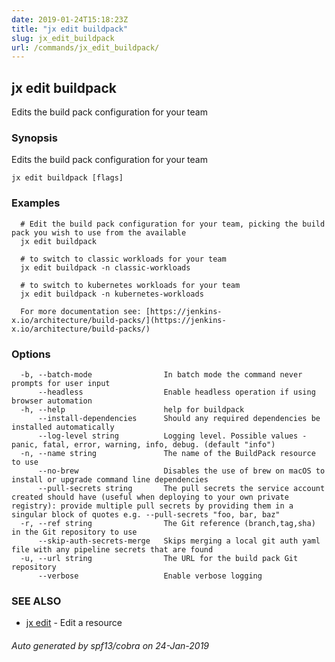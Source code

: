 ```yaml
---
date: 2019-01-24T15:18:23Z
title: "jx edit buildpack"
slug: jx_edit_buildpack
url: /commands/jx_edit_buildpack/
---
```

## jx edit buildpack

Edits the build pack configuration for your team

### Synopsis

Edits the build pack configuration for your team

```
jx edit buildpack [flags]
```

### Examples

```
  # Edit the build pack configuration for your team, picking the build pack you wish to use from the available
  jx edit buildpack
  
  # to switch to classic workloads for your team
  jx edit buildpack -n classic-workloads
  
  # to switch to kubernetes workloads for your team
  jx edit buildpack -n kubernetes-workloads
  
  For more documentation see: [https://jenkins-x.io/architecture/build-packs/](https://jenkins-x.io/architecture/build-packs/)
```

### Options

```
  -b, --batch-mode                In batch mode the command never prompts for user input
      --headless                  Enable headless operation if using browser automation
  -h, --help                      help for buildpack
      --install-dependencies      Should any required dependencies be installed automatically
      --log-level string          Logging level. Possible values - panic, fatal, error, warning, info, debug. (default "info")
  -n, --name string               The name of the BuildPack resource to use
      --no-brew                   Disables the use of brew on macOS to install or upgrade command line dependencies
      --pull-secrets string       The pull secrets the service account created should have (useful when deploying to your own private registry): provide multiple pull secrets by providing them in a singular block of quotes e.g. --pull-secrets "foo, bar, baz"
  -r, --ref string                The Git reference (branch,tag,sha) in the Git repository to use
      --skip-auth-secrets-merge   Skips merging a local git auth yaml file with any pipeline secrets that are found
  -u, --url string                The URL for the build pack Git repository
      --verbose                   Enable verbose logging
```

### SEE ALSO

* [jx edit](/commands/jx_edit/)	 - Edit a resource

###### Auto generated by spf13/cobra on 24-Jan-2019
